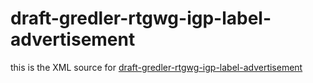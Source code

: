 draft-gredler-rtgwg-igp-label-advertisement
===========================================

this is the XML source for [draft-gredler-rtgwg-igp-label-advertisement](http://tools.ietf.org/html/draft-gredler-rtgwg-igp-label-advertisement)
